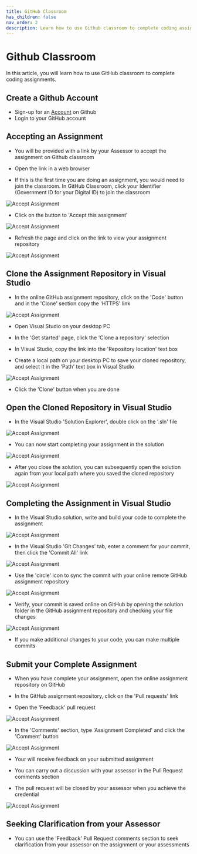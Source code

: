 ```yaml
---
title: GitHub Classroom
has_children: false
nav_order: 2
description: Learn how to use Github classroom to complete coding assignments
---
```


# Github Classroom

In this article, you will learn how to use GitHub classroom to complete coding assignments.

## Create a Github Account

- Sign-up for an [Account](https://github.com/) on Github
- Login to your GitHub account

## Accepting an Assignment

- You will be provided with a link by your Assessor to accept the assignment on Github classroom
- Open the link in a web browser

- If this is the first time you are doing an assignment, you would need to join the classroom. In GitHub Classroom, click your Identifier (Government ID for your Digital ID) to join the classroom

 ![Accept Assignment](/images/accept_assignment.png)


- Click on the button to 'Accept this assignment'

 ![Accept Assignment](/images/accept_assignment-2.png)

- Refresh the page and click on the link to view your assignment repository

 ![Accept Assignment](/images/accept_assignment-3.png)


## Clone the Assignment Repository in Visual Studio

- In the online GitHub assignment repository, click on the 'Code' button and in the 'Clone' section copy the 'HTTPS' link

 ![Accept Assignment](/images/clone_project.png)

 - Open Visual Studio on your desktop PC

- In the 'Get started' page, click the 'Clone a repository' selection

- In Visual Studio, copy the link into the 'Repository location' text box 

- Create a local path on your desktop PC to save your cloned repository, and select it in the 'Path' text box in Visual Studio

 ![Accept Assignment](/images/clone_project-2.png)

- Click the 'Clone' button when you are done

## Open the Cloned Repository in Visual Studio

- In the Visual Studio 'Solution Explorer', double click on the '.sln' file

 ![Accept Assignment](/images/project_open.png)
 
- You can now start completing your assignment in the solution

 ![Accept Assignment](/images/project_open-2.png)


- After you close the solution, you can subsequently open the solution again from your local path where you saved the cloned repository

 ![Accept Assignment](/images/project_open-3.png)

## Completing the Assignment in Visual Studio

- In the Visual Studio solution, write and build your code to complete the assignment

![Accept Assignment](/images/assignment_submit.png)

- In the Visual Studio 'Git Changes' tab, enter a comment for your commit, then click the 'Commit All' link

![Accept Assignment](/images/assignment_submit-2.png)

- Use the 'circle' icon to sync the commit with your online remote GitHub assignment repository

![Accept Assignment](/images/assignment_submit-3.png)

- Verify, your commit is saved online on GitHub by opening the solution folder in the GitHub assignment repository and checking your file changes

![Accept Assignment](/images/assignment_submit-4.png)

- If you make additional changes to your code, you can make multiple commits

## Submit your Complete Assignment

- When you have complete your assignment, open the online assignment repository on GitHub

- In the GitHub assignment repository, click on the 'Pull requests' link

- Open the 'Feedback' pull request

![Accept Assignment](/images/assignment_submit-5.png)

- In the 'Comments' section, type 'Assignment Completed' and click the 'Comment' button

![Accept Assignment](/images/assignment_submit-6.png)

- Your will receive feedback on your submitted assignment

- You can carry out a discussion with your assessor in the Pull Request comments section

- The pull request will be closed by your assessor when you achieve the credential

![Accept Assignment](/images/assignment_submit-7.png)

## Seeking Clarification from your Assessor

- You can use the 'Feedback' Pull Request comments section to seek clarification from your assessor on the assignment or your assessments